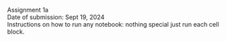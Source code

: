 Assignment 1a
 <br/> 
Date of submission: Sept 19, 2024
 <br/> 
Instructions on how to run any notebook: nothing special just run each cell block.
